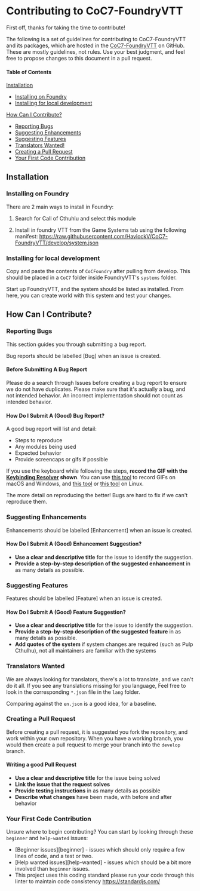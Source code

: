 # Contributing to CoC7-FoundryVTT

First off, thanks for taking the time to contribute!

The following is a set of guidelines for contributing to CoC7-FoundryVTT and its packages, which are hosted in the [CoC7-FoundryVTT](https://github.com/HavlockV/CoC7-FoundryVTT) on GitHub. These are mostly guidelines, not rules. Use your best judgment, and feel free to propose changes to this document in a pull request.

#### Table of Contents

[Installation](#installation)
  * [Installing on Foundry](#installing-on-foundy)
  * [Installing for local development](#installing-for-local-development)

[How Can I Contribute?](#how-can-i-contribute)
  * [Reporting Bugs](#reporting-bugs)
  * [Suggesting Enhancements](#suggesting-enhancements)
  * [Suggesting Features](#suggesting-features)
  * [Translators Wanted!](#translators-wanted)
  * [Creating a Pull Request](#creating-a-pull-request)
  * [Your First Code Contribution](#your-first-code-contribution)

## Installation

### Installing on Foundry

There are 2 main ways to install in Foundry:

1. Search for Call of Cthuhlu and select this module

2. Install in foundry VTT from the Game Systems tab using the following manifest: <https://raw.githubusercontent.com/HavlockV/CoC7-FoundryVTT/develop/system.json>

### Installing for local development

Copy and paste the contents of `CoCFoundry` after pulling from develop. This should be placed in a `CoC7` folder inside 
FoundryVTT's `systems` folder. 

Start up FoundryVTT, and the system should be listed as installed. From here, you can create world
with this system and test your changes.


## How Can I Contribute?

### Reporting Bugs

This section guides you through submitting a bug report.

Bug reports should be labelled [Bug] when an issue is created.

#### Before Submitting A Bug Report

Please do a search through Issues before creating a bug report to ensure we do not have duplicates.
Please make sure that it's actually a bug, and not intended behavior. An incorrect implementation should not 
count as intended behavior.

#### How Do I Submit A (Good) Bug Report?

A good bug report will list and detail:

- Steps to reproduce
- Any modules being used
- Expected behavior
- Provide screencaps or gifs if possible

If you use the keyboard while following the steps, **record the GIF with the [Keybinding Resolver](https://github.com/atom/keybinding-resolver) shown**. You can use [this tool](https://www.cockos.com/licecap/) to record GIFs on macOS and Windows, and [this tool](https://github.com/colinkeenan/silentcast) or [this tool](https://github.com/GNOME/byzanz) on Linux.

The more detail on reproducing the better! Bugs are hard to fix if we can't reproduce them.

### Suggesting Enhancements

Enhancements should be labelled [Enhancement] when an issue is created.

#### How Do I Submit A (Good) Enhancement Suggestion?

* **Use a clear and descriptive title** for the issue to identify the suggestion.
* **Provide a step-by-step description of the suggested enhancement** in as many details as possible.

### Suggesting Features

Features should be labelled [Feature] when an issue is created.

#### How Do I Submit A (Good) Feature Suggestion?

* **Use a clear and descriptive title** for the issue to identify the suggestion.
* **Provide a step-by-step description of the suggested feature** in as many details as possible.
* **Add quotes of the system** if system changes are required (such as Pulp Cthulhu), not all maintainers are familiar with the systems

### Translators Wanted

We are always looking for translators, there's a lot to translate, and we can't do it all.
If you see any translations missing for you language, Feel free to look in the corresponding `*.json` file
in the `lang` folder.

Comparing against the `en.json` is a good idea, for a baseline. 


### Creating a Pull Request

Before creating a pull request, it is suggested you fork the repository, and work within your own repository. 
When you have a working branch, you would then create a pull request to merge your branch into the `develop` branch.

#### Writing a good Pull Request

* **Use a clear and descriptive title** for the issue being solved
* **Link the issue that the request solves**
* **Provide testing instructions** in as many details as possible
* **Describe what changes** have been made, with before and after behavior

### Your First Code Contribution

Unsure where to begin contributing? You can start by looking through these `beginner` and `help-wanted` issues:

* [Beginner issues][beginner] - issues which should only require a few lines of code, and a test or two.
* [Help wanted issues][help-wanted] - issues which should be a bit more involved than `beginner` issues.
* This project uses this coding standard please run your code through this linter to maintain code consistency https://standardjs.com/
